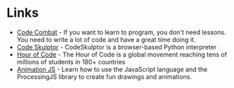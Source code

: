 
# Links

* [Code Combat](http://codecombat.com/) - If you want to learn to program, you don't need lessons. You need to write a lot of code and have a great time doing it.
* [Code Skulptor](http://www.codeskulptor.org/) - CodeSkulptor is a browser-based Python interpreter
* [Hour of Code](https://code.org/learn) - The Hour of Code is a global movement reaching tens of millions of students in 180+ countries
* [Animation JS](https://www.khanacademy.org/computing/computer-programming/programming) - Learn how to use the JavaScript language and the ProcessingJS library to create fun drawings and animations.

